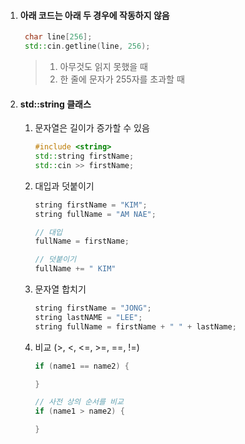 1. #### 아래 코드는 아래 두 경우에 작동하지 않음 

   ```c++
   	char line[256];
   	std::cin.getline(line, 256);
   ```

   > 1. 아무것도 읽지 못했을 때
   > 2. 한 줄에 문자가 255자를 초과할 때

2. #### std::string 클래스

   1. 문자열은 길이가 증가할 수 있음

      ```c++
      #include <string>
      std::string firstName;
      std::cin >> firstName;
      ```

   2. 대입과 덧붙이기

      ```c++
      string firstName = "KIM";
      string fullName = "AM NAE";
      
      // 대입
      fullName = firstName;
      
      // 덧붙이기
      fullName += " KIM"
      ```

   3. 문자열 합치기

      ```c++
      string firstName = "JONG";
      string lastNAME = "LEE";
      string fullName = firstName + " " + lastName;
      ```

   4. 비교 (>, <, <=, >=, ==, !=)

      ```c++
      if (name1 == name2) {
      
      }
      
      // 사전 상의 순서를 비교
      if (name1 > name2) {
      
      }
      ```

      

